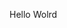 Hello Wolrd



















































































































































































































































































































































































































































































































































































































































































































































































































































































































































































































































































































































































































































































































































































































































































































































































































































































































































































































































































































































































































































































































































































































































































































































































































































































































































































































































































































































































































































































































































































































































































































































































































































































































































































































































































































































































































































































































































































































































































































































































































































































































































































































































































































































































































































































































































































































































































































































































































































































































































































































































































































































































































































































































































































































































































































































































































































































































































